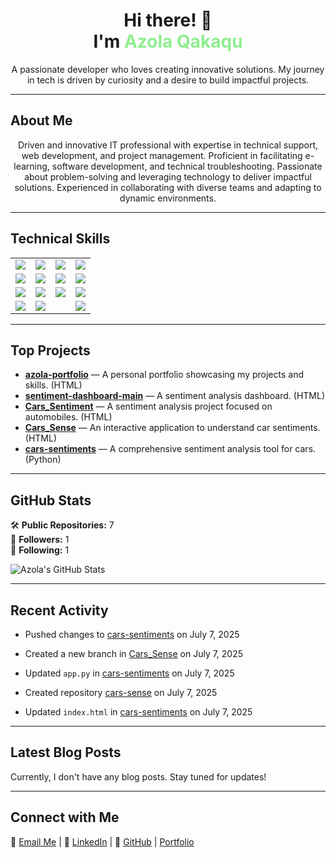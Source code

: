<!-- README.md -->

  <div align="center">
    <h1>Hi there! 👋<br>I'm <span style="color:#90ee90;">Azola Qakaqu</span></h1>
    <p>A passionate developer who loves creating innovative solutions. My journey in tech is driven by curiosity and a desire to build impactful projects.</p>
  </div>

---

## About Me

  <div align="center">
  Driven and innovative IT professional with expertise in technical support, web development, and project management. Proficient in facilitating e-learning, software development, and technical troubleshooting. Passionate about problem-solving and leveraging technology to deliver impactful solutions. Experienced in collaborating with diverse teams and adapting to dynamic environments.
  </div>

---

## Technical Skills

  <div align="center">

  <table>
    <tr>
      <td><img src="https://img.shields.io/badge/Python-90ee90?style=for-the-badge&logo=python&logoColor=white"/></td>
      <td><img src="https://img.shields.io/badge/Java-90ee90?style=for-the-badge&logo=java&logoColor=white"/></td>
      <td><img src="https://img.shields.io/badge/Visual%20Basics-90ee90?style=for-the-badge&logo=visualstudio&logoColor=white"/></td>
      <td><img src="https://img.shields.io/badge/HTML/CSS/Bootstrap-90ee90?style=for-the-badge&logo=bootstrap&logoColor=white"/></td>
    </tr>
    <tr>
      <td><img src="https://img.shields.io/badge/JavaScript-90ee90?style=for-the-badge&logo=javascript&logoColor=white"/></td>
      <td><img src="https://img.shields.io/badge/Flask-90ee90?style=for-the-badge&logo=flask&logoColor=white"/></td>
      <td><img src="https://img.shields.io/badge/Django-90ee90?style=for-the-badge&logo=django&logoColor=white"/></td>
      <td><img src="https://img.shields.io/badge/MySQL-90ee90?style=for-the-badge&logo=mysql&logoColor=white"/></td>
    </tr>
    <tr>
      <td><img src="https://img.shields.io/badge/WordPress-90ee90?style=for-the-badge&logo=wordpress&logoColor=white"/></td>
      <td><img src="https://img.shields.io/badge/Streamlit-90ee90?style=for-the-badge&logo=streamlit&logoColor=white"/></td>
      <td><img src="https://img.shields.io/badge/Git-90ee90?style=for-the-badge&logo=git&logoColor=white"/></td>
      <td><img src="https://img.shields.io/badge/Render-90ee90?style=for-the-badge&logo=render&logoColor=white"/></td>
    </tr>
    <tr>
      <td><img src="https://img.shields.io/badge/API%20Integration-90ee90?style=for-the-badge"/></td>
      <td colspan="2"><img src="https://img.shields.io/badge/No--Code%20Tools(Lovable,Make,Landbot)-90ee90?style=for-the-badge"/></td>
      <td><img src="https://img.shields.io/badge/AI%20APIs(Cohere,OpenAI,Hugging%20Face)-90ee90?style=for-the-badge"/></td>
    </tr>
  </table>

  </div>

---

## Top Projects



- [**azola-portfolio**](https://github.com/Azola-Q/azola-portfolio) — A personal portfolio showcasing my projects and skills. (HTML)  
- [**sentiment-dashboard-main**](https://github.com/Azola-Q/sentiment-dashboard-main) — A sentiment analysis dashboard. (HTML)  
- [**Cars_Sentiment**](https://github.com/Azola-Q/Cars_Sentiment) — A sentiment analysis project focused on automobiles. (HTML)  
- [**Cars_Sense**](https://github.com/Azola-Q/Cars_Sense) — An interactive application to understand car sentiments. (HTML)  
- [**cars-sentiments**](https://github.com/Azola-Q/cars-sentiments) — A comprehensive sentiment analysis tool for cars. (Python)  



---

## GitHub Stats

  <div>

🛠️ **Public Repositories:** 7  
👥 **Followers:** 1  
🔄 **Following:** 1  

  <p>
    <img src="https://github-readme-stats.vercel.app/api?username=Azola-Q&show_icons=true&theme=radical" alt="Azola's GitHub Stats">
  </p>

  </div>

---

## Recent Activity

  <div>

- Pushed changes to [cars-sentiments](https://github.com/Azola-Q/cars-sentiments) on July 7, 2025  
- Created a new branch in [Cars_Sense](https://github.com/Azola-Q/Cars_Sense) on July 7, 2025  
-  Updated `app.py` in [cars-sentiments](https://github.com/Azola-Q/cars-sentiments) on July 7, 2025  
- Created repository [cars-sense](https://github.com/Azola-Q/cars-sense) on July 7, 2025  
- Updated `index.html` in [cars-sentiments](https://github.com/Azola-Q/cars-sentiments) on July 7, 2025  

  </div>

---

## Latest Blog Posts

  <div>

Currently, I don't have any blog posts. Stay tuned for updates!

  </div>

---

## Connect with Me

  <div>

💌 [Email Me](mailto:azolaqakaqu@gmail.com)  | 🔗 [LinkedIn](http://www.linkedin.com/in/azola-qakaqu-b82320234) | 🐙 [GitHub](https://github.com/Azola-Q) | [Portfolio](https://azola-portfolio.onrender.com/)

  </div>
